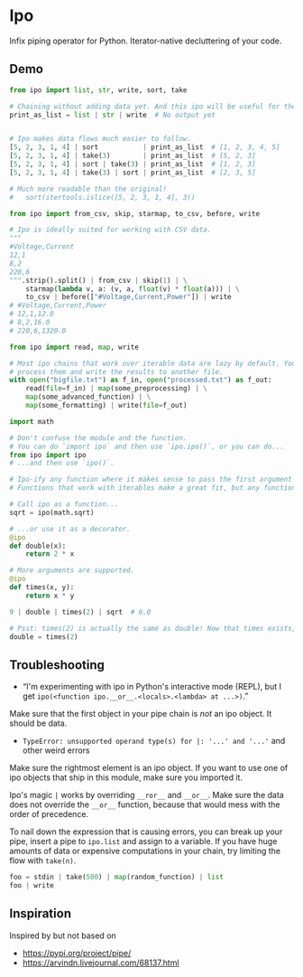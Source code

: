 # Ipo

Infix piping operator for Python. Iterator-native decluttering of your code.

## Demo

```python
from ipo import list, str, write, sort, take

# Chaining without adding data yet. And this ipo will be useful for the later examples, too. Bam!
print_as_list = list | str | write  # No output yet


# Ipo makes data flows much easier to follow.
[5, 2, 3, 1, 4] | sort           | print_as_list  # [1, 2, 3, 4, 5]
[5, 2, 3, 1, 4] | take(3)        | print_as_list  # [5, 2, 3]
[5, 2, 3, 1, 4] | sort | take(3) | print_as_list  # [1, 2, 3]
[5, 2, 3, 1, 4] | take(3) | sort | print_as_list  # [2, 3, 5]

# Much more readable than the original!
#   sort(itertools.islice([5, 2, 3, 1, 4], 3))
```

```python
from ipo import from_csv, skip, starmap, to_csv, before, write

# Ipo is ideally suited for working with CSV data.
"""
#Voltage,Current
12,1
8,2
220,6
""".strip().split() | from_csv | skip(1) | \
	starmap(lambda v, a: (v, a, float(v) * float(a))) | \
	to_csv | before(["#Voltage,Current,Power"]) | write
# #Voltage,Current,Power
# 12,1,12.0
# 8,2,16.0
# 220,6,1320.0
```

```python
from ipo import read, map, write

# Most ipo chains that work over iterable data are lazy by default. You can load huge files,
# process them and write the results to another file.
with open("bigfile.txt") as f_in, open("processed.txt") as f_out:
	read(file=f_in) | map(some_preprocessing) | \
	map(some_advanced_function) | \
	map(some_formatting) | write(file=f_out)
```

```python
import math

# Don't confuse the module and the function.
# You can do `import ipo` and then use `ipo.ipo()`, or you can do...
from ipo import ipo
# ...and then use `ipo()`.

# Ipo-ify any function where it makes sense to pass the first argument by pipe.
# Functions that work with iterables make a great fit, but any function will work.

# Call ipo as a function...
sqrt = ipo(math.sqrt)

# ...or use it as a decorator.
@ipo
def double(x):
	return 2 * x

# More arguments are supported.
@ipo
def times(x, y):
	return x * y

9 | double | times(2) | sqrt  # 6.0

# Psst: times(2) is actually the same as double! Now that times exists, we could also define it as
double = times(2)
```

## Troubleshooting
* “I'm experimenting with ipo in Python's interactive mode (REPL), but I get `ipo(<function ipo.__or__.<locals>.<lambda> at ...>)`.”

Make sure that the first object in your pipe chain is *not* an ipo object. It should be data.

* `TypeError: unsupported operand type(s) for |: '...' and '...'` and other weird errors

Make sure the rightmost element is an ipo object. If you want to use one of ipo objects that ship
in this module, make sure you imported it.

Ipo's magic `|` works by overriding `__ror__` and `__or__`. Make sure the data does not override
the `__or__` function, because that would mess with the order of precedence.

To nail down the expression that is causing errors, you can break up your pipe, insert a pipe to
`ipo.list` and assign to a variable. If you have huge amounts of data or expensive computations in
your chain, try limiting the flow with `take(n)`.
```python
foo = stdin | take(500) | map(random_function) | list
foo | write
```

## Inspiration

Inspired by but not based on

* https://pypi.org/project/pipe/
* https://arvindn.livejournal.com/68137.html
